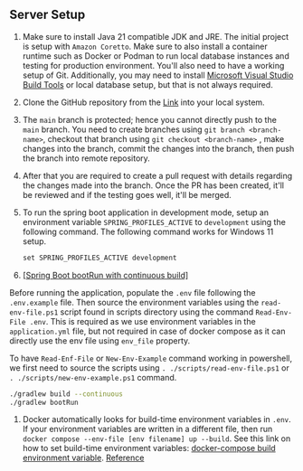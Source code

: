 ## Server Setup

1. Make sure to install Java 21 compatible JDK and JRE. The initial project is setup with `Amazon Coretto`. Make sure to also install a container runtime such as Docker or Podman to run local database instances and testing for production environment. You'll also need to have a working setup of Git. Additionally, you may need to install [Microsoft Visual Studio Build Tools](https://visualstudio.microsoft.com/downloads/?q=build+tools)  or local database setup, but that is not always required.

2. Clone the GitHub repository from the [Link](https://github.com/AdityaMayukhSom/devstream-core) into your local system. 

3. The `main` branch is protected; hence you cannot directly push to the `main` branch. You need to create branches using `git branch <branch-name>`, checkout that branch using `git checkout <branch-name>` , make changes into the branch, commit the changes into the branch, then push the branch into remote repository. 

4. After that you are required to create a pull request with details regarding the changes made into the branch. Once the PR has been created, it'll be reviewed and if the testing goes well, it'll be merged.

5. To run the spring boot application in development mode, setup an environment variable `SPRING_PROFILES_ACTIVE` to `development` using the following command. The following command works for Windows 11 setup.

   ```dockerfile
   set SPRING_PROFILES_ACTIVE development
   ```
6.  [\[Spring Boot bootRun with continuous build\]](https://stackoverflow.com/questions/52092504/spring-boot-bootrun-with-continuous-build)

Before running the application, populate the `.env` file following the `.env.example` file.
Then source the environment variables using the `read-env-file.ps1` script found in scripts directory
using the command `Read-Env-File .env`.  This is required as we use environment variables in the `application.yml`
file, but not required in case of docker compose as it can directly use the env file using `env_file` property.

To have `Read-Enf-File` or `New-Env-Example` command working in powershell, we first need to source the scripts using `. ./scripts/read-env-file.ps1` or `. ./scripts/new-env-example.ps1` command.

```sh
./gradlew build --continuous
./gradlew bootRun
```

1. Docker automatically looks for build-time environment variables in `.env`. If your environment variables are written in a different file, then run `docker compose --env-file [env filename] up --build`. See this link on how to set build-time environment variables: [docker-compose build environment variable](https://stackoverflow.com/questions/52429984/docker-compose-build-environment-variable). [Reference](https://stackoverflow.com/a/68831814)